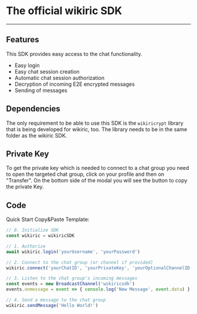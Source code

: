 # The official wikiric SDK

---

## Features

This SDK provides easy access to the chat functionality.

- Easy login
- Easy chat session creation
- Automatic chat session authorization
- Decryption of incoming E2E encrypted messages
- Sending of messages

## Dependencies

The only requirement to be able to use this SDK is the `wikiricrypt` library
that is being developed for wikiric, too. The library needs to be in
the same folder as the wikiric SDK.

## Private Key

To get the private key which is needed to connect to a chat group
you need to open the targeted chat group, click on your profile and then on "Transfer".
On the bottom side of the modal you will see the button to copy the private Key.

## Code

Quick Start Copy&Paste Template:

```js
// 0. Initialize SDK
const wikiric = wikiricSDK

// 1. Authorize
await wikiric.login('yourUsername', 'yourPassword')

// 2. Connect to the chat group (or channel if provided)
wikiric.connect('yourChatID', 'yourPrivateKey', 'yourOptionalChannelID')

// 3. Listen to the chat group's incoming messages
const events = new BroadcastChannel('wikiricsdk')
events.onmessage = event => { console.log('New Message', event.data) }

// 4. Send a message to the chat group
wikiric.sendMessage('Hello World!')
```
